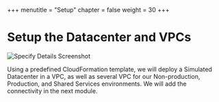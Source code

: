 +++
menutitle = "Setup"
chapter = false
weight = 30
+++

# Setup the Datacenter and VPCs

![Specify Details Screenshot](../images/hybrid-subnets-diagram.png)

Using a predefined CloudFormation template, we will deploy a Simulated Datacenter in a VPC, as well as several VPC for our Non-production, Production, and Shared Services environments. We will add the connectivity in the next module.
